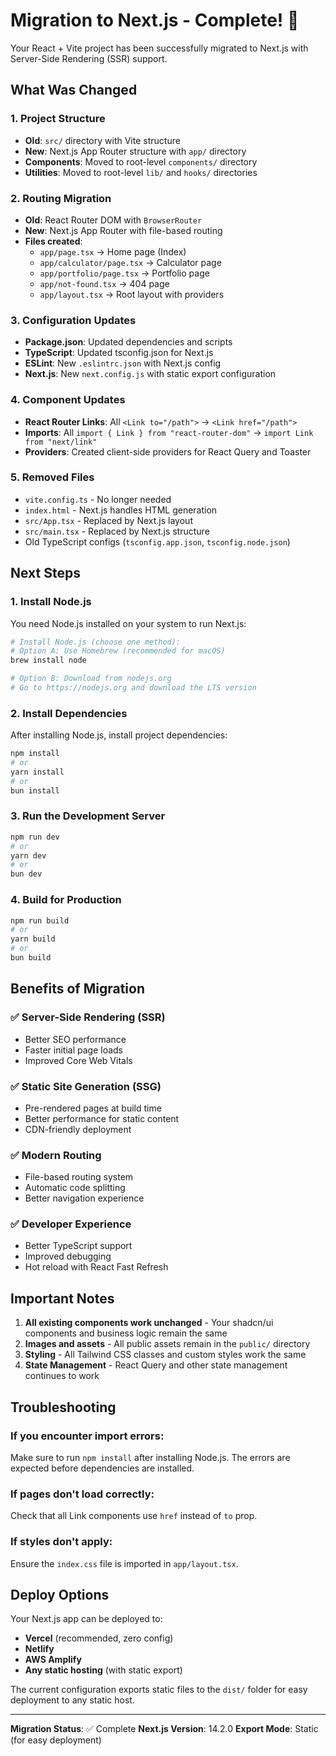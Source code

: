 # Migration to Next.js - Complete! 🎉

Your React + Vite project has been successfully migrated to Next.js with Server-Side Rendering (SSR) support.

## What Was Changed

### 1. Project Structure
- **Old**: `src/` directory with Vite structure
- **New**: Next.js App Router structure with `app/` directory
- **Components**: Moved to root-level `components/` directory
- **Utilities**: Moved to root-level `lib/` and `hooks/` directories

### 2. Routing Migration
- **Old**: React Router DOM with `BrowserRouter`
- **New**: Next.js App Router with file-based routing
- **Files created**:
  - `app/page.tsx` → Home page (Index)
  - `app/calculator/page.tsx` → Calculator page
  - `app/portfolio/page.tsx` → Portfolio page
  - `app/not-found.tsx` → 404 page
  - `app/layout.tsx` → Root layout with providers

### 3. Configuration Updates
- **Package.json**: Updated dependencies and scripts
- **TypeScript**: Updated tsconfig.json for Next.js
- **ESLint**: New `.eslintrc.json` with Next.js config
- **Next.js**: New `next.config.js` with static export configuration

### 4. Component Updates
- **React Router Links**: All `<Link to="/path">` → `<Link href="/path">`
- **Imports**: All `import { Link } from "react-router-dom"` → `import Link from "next/link"`
- **Providers**: Created client-side providers for React Query and Toaster

### 5. Removed Files
- `vite.config.ts` - No longer needed
- `index.html` - Next.js handles HTML generation
- `src/App.tsx` - Replaced by Next.js layout
- `src/main.tsx` - Replaced by Next.js structure
- Old TypeScript configs (`tsconfig.app.json`, `tsconfig.node.json`)

## Next Steps

### 1. Install Node.js
You need Node.js installed on your system to run Next.js:
```bash
# Install Node.js (choose one method):
# Option A: Use Homebrew (recommended for macOS)
brew install node

# Option B: Download from nodejs.org
# Go to https://nodejs.org and download the LTS version
```

### 2. Install Dependencies
After installing Node.js, install project dependencies:
```bash
npm install
# or
yarn install
# or
bun install
```

### 3. Run the Development Server
```bash
npm run dev
# or
yarn dev
# or
bun dev
```

### 4. Build for Production
```bash
npm run build
# or
yarn build
# or
bun build
```

## Benefits of Migration

### ✅ Server-Side Rendering (SSR)
- Better SEO performance
- Faster initial page loads
- Improved Core Web Vitals

### ✅ Static Site Generation (SSG)
- Pre-rendered pages at build time
- Better performance for static content
- CDN-friendly deployment

### ✅ Modern Routing
- File-based routing system
- Automatic code splitting
- Better navigation experience

### ✅ Developer Experience
- Better TypeScript support
- Improved debugging
- Hot reload with React Fast Refresh

## Important Notes

1. **All existing components work unchanged** - Your shadcn/ui components and business logic remain the same
2. **Images and assets** - All public assets remain in the `public/` directory
3. **Styling** - All Tailwind CSS classes and custom styles work the same
4. **State Management** - React Query and other state management continues to work

## Troubleshooting

### If you encounter import errors:
Make sure to run `npm install` after installing Node.js. The errors are expected before dependencies are installed.

### If pages don't load correctly:
Check that all Link components use `href` instead of `to` prop.

### If styles don't apply:
Ensure the `index.css` file is imported in `app/layout.tsx`.

## Deploy Options

Your Next.js app can be deployed to:
- **Vercel** (recommended, zero config)
- **Netlify**
- **AWS Amplify**
- **Any static hosting** (with static export)

The current configuration exports static files to the `dist/` folder for easy deployment to any static host.

---

**Migration Status**: ✅ Complete
**Next.js Version**: 14.2.0
**Export Mode**: Static (for easy deployment) 